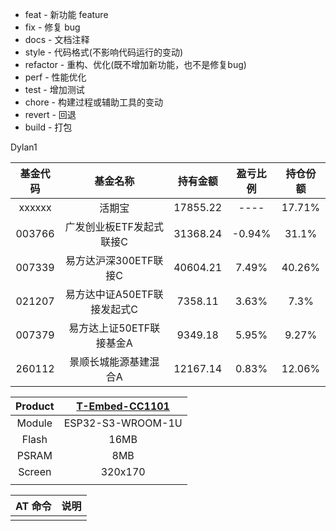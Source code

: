 - feat - 新功能 feature
- fix - 修复 bug
- docs - 文档注释
- style - 代码格式(不影响代码运行的变动)
- refactor - 重构、优化(既不增加新功能，也不是修复bug)
- perf - 性能优化
- test - 增加测试
- chore - 构建过程或辅助工具的变动
- revert - 回退
- build - 打包

Dylan1

| 基金代码 |          基金名称           | 持有金额 | 盈亏比例 | 持仓份额 |
|:--------:|:---------------------------:|:--------:|:--------:|:--------:|
|  xxxxxx  |           活期宝            | 17855.22 |   ----   |  17.71%  |
|  003766  |  广发创业板ETF发起式联接C   | 31368.24 |  -0.94%  |  31.1%   |
|  007339  |    易方达沪深300ETF联接C    | 40604.21 |  7.49%   |  40.26%  |
|  021207  | 易方达中证A50ETF联接发起式C | 7358.11  |  3.63%   |   7.3%   |
|  007379  |  易方达上证50ETF联接基金A   | 9349.18  |  5.95%   |  9.27%   |
|  260112  |    景顺长城能源基建混合A    | 12167.14 |  0.83%   |  12.06%  |

| Product | [T-Embed-CC1101 ](https://www.lilygo.cc/products/t-embed-cc1101) |
|:-------:|:----------------------------------------------------------------:|
| Module  |                        ESP32-S3-WROOM-1U                         |
|  Flash  |                               16MB                               |
|  PSRAM  |                               8MB                                |
| Screen  |                             320x170                              |
|         |                                                                  |

| AT 命令 | 说明 |
|:-------:|:----:|
|         |      |